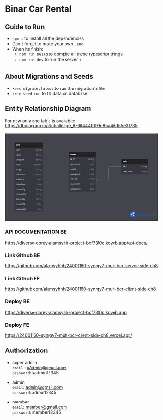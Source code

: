 # Binar Car Rental

## Guide to Run 
* `npm i` to install all the dependencies
* Don't forget to make your own `.env`
* When its finish:
    * `npm run build` to compile all these typescript things
    * `npm run dev` to run the server ⚡

## About Migrations and Seeds
* `knex migrate:latest` to run the migration's file
* `knex seed:run` to fill data on database

## Entity Relationship Diagram

For now only one table is available: <br>
https://dbdiagram.io/d/challenge_6-66444f099e85a46d55e31735 <br> <br>
![Table Car](challenge_6.png) <br>

### API DOCUMENTATION BE
https://diverse-corey-alamsyhh-project-bcf73f0c.koyeb.app/api-docs/

### Link Github BE
https://github.com/alamsyhhh/24001160-synrgy7-muh-bcr-server-side-ch8
### Link Github FE
https://github.com/alamsyhhh/24001160-synrgy7-muh-bcr-client-side-ch8

### Deploy BE
https://diverse-corey-alamsyhh-project-bcf73f0c.koyeb.app
### Deploy FE
https://24001160-synrgy7-muh-bcr-client-side-ch8.vercel.app/

## Authorization
* super admin\
  `email` : sAdmin@gmail.com\
  `password`: sadmin12345
  
* admin\
  `email`: admin@gmail.com\
  `password`: admin12345

* member\
  `email`: member@gmail.com\
  `password`: member12345
